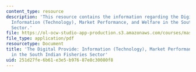 ```yaml
---
content_type: resource
description: 'This resource contains the information regarding the Digital Provide:
  Information (Technology), Market Performance, and Welfare in the South Indian Fisheries
  Sector.'
file: https://ol-ocw-studio-app-production.s3.amazonaws.com/courses/mas-965-nextlab-i-designing-mobile-technologies-for-the-next-billion-users-fall-2008/251d27fe6b61e3e5b97687e8c30080f8_MITMAS_965F08_Lec05_ps.pdf
file_type: application/pdf
resourcetype: Document
title: 'The Digital Provide: Information (Technology), Market Performance, and Welfare
  in the South Indian Fisheries Sector'
uid: 251d27fe-6b61-e3e5-b976-87e8c30080f8
---
```

